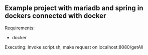 ## Example project with mariadb and spring in dockers connected with docker

Requirements:
* docker

Executing:
Invoke script.sh, make request on localhost:8080/getAll

